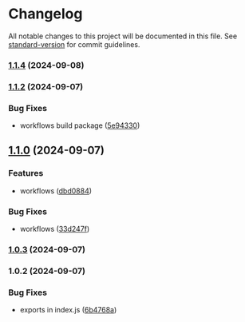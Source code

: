 # Changelog

All notable changes to this project will be documented in this file. See [standard-version](https://github.com/conventional-changelog/standard-version) for commit guidelines.

### [1.1.4](https://github.com/candyboyz/browserify-steam-session/compare/v1.1.2...v1.1.4) (2024-09-08)

### [1.1.2](https://github.com/candyboyz/browserify-steam-session/compare/v1.1.0...v1.1.2) (2024-09-07)


### Bug Fixes

* workflows build package ([5e94330](https://github.com/candyboyz/browserify-steam-session/commit/5e9433068dda68370aba031daccbdbce94cb0bac))

## [1.1.0](https://github.com/candyboyz/browserify-steam-session/compare/v1.0.4...v1.1.0) (2024-09-07)


### Features

* workflows ([dbd0884](https://github.com/candyboyz/browserify-steam-session/commit/dbd088458b6fc6afb098c1ba59dea159e51454e2))


### Bug Fixes

* workflows ([33d247f](https://github.com/candyboyz/browserify-steam-session/commit/33d247f0b753113fe7dd8c94d7834b55b0e5bb06))

### [1.0.3](https://github.com/candyboyz/browserify-steam-session/compare/v1.0.2...v1.0.3) (2024-09-07)

### 1.0.2 (2024-09-07)

### Bug Fixes

- exports in index.js ([6b4768a](https://github.com/candyboyz/browserify-steam-session/commit/6b4768a7e2e38492d28fe1abe6997eb93fb1e54b))
